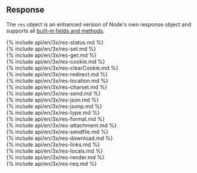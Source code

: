 <h2 id="response">Response</h2>

The `res` object is an enhanced version of Node's own response object
and supports all [built-in fields and methods](https://nodejs.org/api/http.html#http_class_http_serverresponse).

<section markdown="1">
  {% include api/en/3x/res-status.md %}
</section>

<section markdown="1">
  {% include api/en/3x/res-set.md %}
</section>

<section markdown="1">
  {% include api/en/3x/res-get.md %}
</section>

<section markdown="1">
  {% include api/en/3x/res-cookie.md %}
</section>

<section markdown="1">
  {% include api/en/3x/res-clearCookie.md %}
</section>

<section markdown="1">
  {% include api/en/3x/res-redirect.md %}
</section>

<section markdown="1">
  {% include api/en/3x/res-location.md %}
</section>

<section markdown="1">
  {% include api/en/3x/res-charset.md %}
</section>

<section markdown="1">
  {% include api/en/3x/res-send.md %}
</section>

<section markdown="1">
  {% include api/en/3x/res-json.md %}
</section>

<section markdown="1">
  {% include api/en/3x/res-jsonp.md %}
</section>

<section markdown="1">
  {% include api/en/3x/res-type.md %}
</section>

<section markdown="1">
  {% include api/en/3x/res-format.md %}
</section>

<section markdown="1">
  {% include api/en/3x/res-attachment.md %}
</section>

<section markdown="1">
  {% include api/en/3x/res-sendfile.md %}
</section>

<section markdown="1">
  {% include api/en/3x/res-download.md %}
</section>

<section markdown="1">
  {% include api/en/3x/res-links.md %}
</section>

<section markdown="1">
  {% include api/en/3x/res-locals.md %}
</section>

<section markdown="1">
  {% include api/en/3x/res-render.md %}
</section>

<section markdown="1">
  {% include api/en/3x/res-req.md %}
</section>
